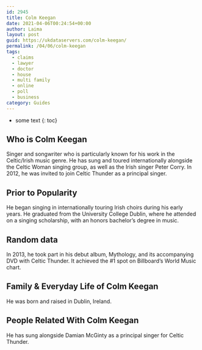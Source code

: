 ```yaml
---
id: 2945
title: Colm Keegan
date: 2021-04-06T00:24:54+00:00
author: Laima
layout: post
guid: https://ukdataservers.com/colm-keegan/
permalink: /04/06/colm-keegan
tags:
  - claims
  - lawyer
  - doctor
  - house
  - multi family
  - online
  - poll
  - business
category: Guides
---
```


* some text
{: toc}


## Who is Colm Keegan
                  
                  
                  
Singer and songwriter who is particularly known for his work in the Celtic/Irish music genre. He has sung and toured internationally alongside the Celtic Woman singing group, as well as the Irish singer Peter Corry. In 2012, he was invited to join Celtic Thunder as a principal singer.
                  
              
            
              
            
                
                
                
## Prior to Popularity
                  
                  
                  
He began singing in internationally touring Irish choirs during his early years. He graduated from the University College Dublin, where he attended on a singing scholarship, with an honors bachelor&#8217;s degree in music.
                  
              
            
              
            
                
                
                
## Random data
                  
                  
                  
In 2013, he took part in his debut album, Mythology, and its accompanying DVD with Celtic Thunder. It achieved the #1 spot on Billboard&#8217;s World Music chart.
                  
              
            
              
            
                
                
                
## Family & Everyday Life of Colm Keegan
                  
                  
                  
He was born and raised in Dublin, Ireland.
                  
              
            
              
            
                
                
                
## People Related With Colm Keegan
                  
                  
                  
He has sung alongside Damian McGinty as a principal singer for Celtic Thunder.
                  
              
            
              
            
                
              
            
              
              
            
            
              
            
          
          
          